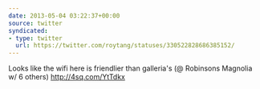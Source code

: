```yaml
---
date: 2013-05-04 03:22:37+00:00
source: twitter
syndicated:
- type: twitter
  url: https://twitter.com/roytang/statuses/330522828686385152/
---
```


Looks like the wifi here is friendlier than galleria's (@ Robinsons Magnolia w/ 6 others) http://4sq.com/YtTdkx